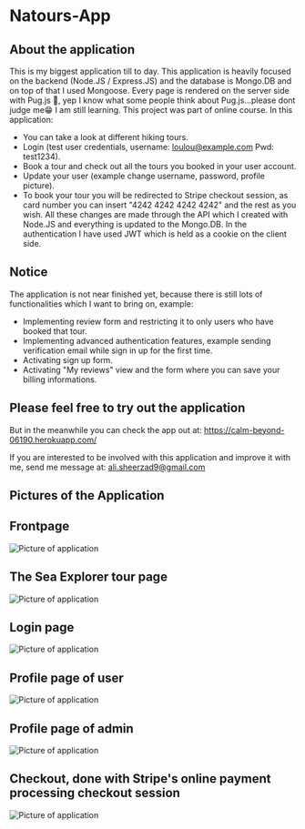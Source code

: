 # Natours-App 

## About the application
This is my biggest application till to day. This application is heavily focused on the backend (Node.JS / Express.JS) and the database is Mongo.DB and on top of that I used Mongoose.
Every page is rendered on the server side with Pug.js 👀, yep I know what some people think about Pug.js...please dont judge me😁 I am still learning. This project was part of online course.
In this application:
* You can take a look at different hiking tours.
* Login (test user credentials, username: loulou@example.com Pwd: test1234).
* Book a tour and check out all the tours you booked in your user account.
* Update your user (example change username, password, profile picture).
* To book your tour you will be redirected to Stripe checkout session, as card number you can insert "4242 4242 4242 4242" and the rest as you wish.
All these changes are made through the API which I created with Node.JS and everything is updated to the Mongo.DB. In the authentication I have used JWT which is held as a cookie on the client side.

## Notice
The application is not near finished yet, because there is still lots of functionalities which I want to bring on, example:
* Implementing review form and restricting it to only users who have booked that tour.
* Implementing advanced authentication features, example sending verification email while sign in up for the first time.
* Activating sign up form.
* Activating "My reviews" view and the form where you can save your billing informations.

## Please feel free to try out the application
But in the meanwhile you can check the app out at: https://calm-beyond-06190.herokuapp.com/

If you are interested to be involved with this application and improve it with me, send me message at: ali.sheerzad9@gmail.com

## Pictures of the Application

## Frontpage
![Picture of application](https://github.com/Sheerzad9/Natours-App/blob/master/Pictures/Frontpage.png)

## The Sea Explorer tour page
![Picture of application](https://github.com/Sheerzad9/Natours-App/blob/master/Pictures/The-Sea-Explorer-Tour.png)

## Login page
![Picture of application](https://github.com/Sheerzad9/Natours-App/blob/master/Pictures/Login-page.png)

## Profile page of user
![Picture of application](https://github.com/Sheerzad9/Natours-App/blob/master/Pictures/Profile-settings-page-user.png)

## Profile page of admin
![Picture of application](https://github.com/Sheerzad9/Natours-App/blob/master/Pictures/Profile-settings-page-admin.png)

## Checkout, done with Stripe's online payment processing checkout session
![Picture of application](https://github.com/Sheerzad9/Natours-App/blob/master/Pictures/Stripe-checkout-session.png)






